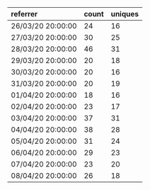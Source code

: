 | referrer          | count | uniques |
| :---------------- | :---- | :------ |
| 26/03/20 20:00:00 | 24    | 16      |
| 27/03/20 20:00:00 | 30    | 25      |
| 28/03/20 20:00:00 | 46    | 31      |
| 29/03/20 20:00:00 | 20    | 18      |
| 30/03/20 20:00:00 | 20    | 16      |
| 31/03/20 20:00:00 | 20    | 19      |
| 01/04/20 20:00:00 | 18    | 16      |
| 02/04/20 20:00:00 | 23    | 17      |
| 03/04/20 20:00:00 | 37    | 31      |
| 04/04/20 20:00:00 | 38    | 28      |
| 05/04/20 20:00:00 | 31    | 24      |
| 06/04/20 20:00:00 | 29    | 23      |
| 07/04/20 20:00:00 | 23    | 20      |
| 08/04/20 20:00:00 | 26    | 18      |